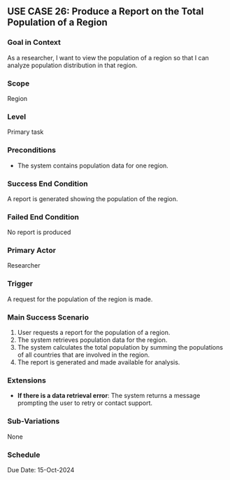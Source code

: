 ## USE CASE 26: Produce a Report on the Total Population of a Region

### Goal in Context
As a researcher, I want to view the population of a region so that I can analyze population distribution in that region.

### Scope
Region

### Level
Primary task

### Preconditions
- The system contains population data for one region.

### Success End Condition
A report is generated showing the population of the region.

### Failed End Condition
No report is produced

### Primary Actor
Researcher

### Trigger
A request for the population of the region is made.

### Main Success Scenario
1. User requests a report for the population of a region.
2. The system retrieves population data for the region.
3. The system calculates the total population by summing the populations of all countries that are involved in the region.
4. The report is generated and made available for analysis.

### Extensions
- **If there is a data retrieval error**: The system returns a message prompting the user to retry or contact support.

### Sub-Variations
None

### Schedule
Due Date: 15-Oct-2024
